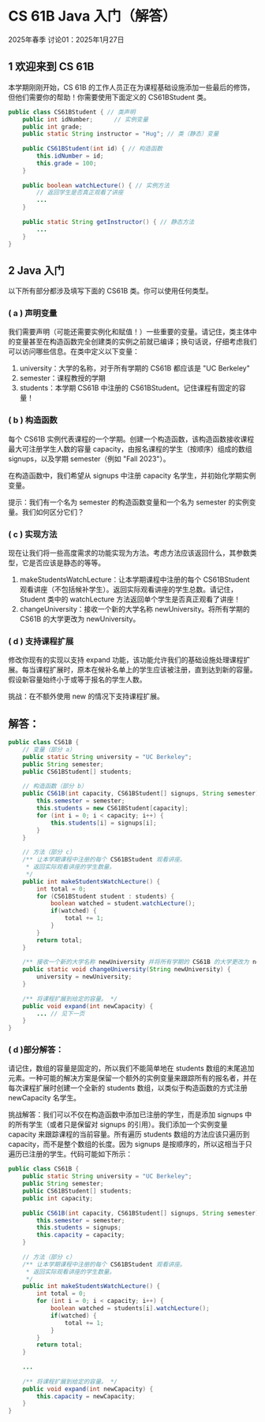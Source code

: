 # CS 61B Java 入门（解答）
2025年春季 讨论01：2025年1月27日

## 1 欢迎来到 CS 61B

本学期刚刚开始，CS 61B 的工作人员正在为课程基础设施添加一些最后的修饰，但他们需要你的帮助！你需要使用下面定义的 CS61BStudent 类。

```java
public class CS61BStudent { // 类声明
    public int idNumber;      // 实例变量
    public int grade;
    public static String instructor = "Hug"; // 类（静态）变量
    
    public CS61BStudent(int id) { // 构造函数
        this.idNumber = id;
        this.grade = 100;
    }
    
    public boolean watchLecture() { // 实例方法
        // 返回学生是否真正观看了讲座
        ...
    }
    
    public static String getInstructor() { // 静态方法
        ...
    }
}
```

## 2 Java 入门

以下所有部分都涉及填写下面的 CS61B 类。你可以使用任何类型。

### ( a ) 声明变量

我们需要声明（可能还需要实例化和赋值！）一些重要的变量。请记住，类主体中的变量甚至在构造函数完全创建类的实例之前就已编译；换句话说，仔细考虑我们可以访问哪些信息。在类中定义以下变量：

1. university：大学的名称，对于所有学期的 CS61B 都应该是 "UC Berkeley"
2. semester：课程教授的学期
3. students：本学期 CS61B 中注册的 CS61BStudent。记住课程有固定的容量！

### ( b ) 构造函数

每个 CS61B 实例代表课程的一个学期。创建一个构造函数，该构造函数接收课程最大可注册学生人数的容量 capacity，由报名课程的学生（按顺序）组成的数组 signups，以及学期 semester（例如 "Fall 2023"）。

在构造函数中，我们希望从 signups 中注册 capacity 名学生，并初始化学期实例变量。

提示：我们有一个名为 semester 的构造函数变量和一个名为 semester 的实例变量。我们如何区分它们？

### ( c ) 实现方法

现在让我们将一些高度需求的功能实现为方法。考虑方法应该返回什么，其参数类型，它是否应该是静态的等等。

1. makeStudentsWatchLecture：让本学期课程中注册的每个 CS61BStudent 观看讲座（不包括候补学生）。返回实际观看讲座的学生总数。请记住，Student 类中的 watchLecture 方法返回单个学生是否真正观看了讲座！
2. changeUniversity：接收一个新的大学名称 newUniversity。将所有学期的 CS61B 的大学更改为 newUniversity。

### ( d ) 支持课程扩展

修改你现有的实现以支持 expand 功能，该功能允许我们的基础设施处理课程扩展。每当课程扩展时，原本在候补名单上的学生应该被注册，直到达到新的容量。假设新容量始终小于或等于报名的学生人数。

挑战：在不额外使用 new 的情况下支持课程扩展。

## 解答：

```java
public class CS61B {
    // 变量（部分 a）
    public static String university = "UC Berkeley";
    public String semester;
    public CS61BStudent[] students;
    
    // 构造函数（部分 b）
    public CS61B(int capacity, CS61BStudent[] signups, String semester) {
        this.semester = semester;
        this.students = new CS61BStudent[capacity];
        for (int i = 0; i < capacity; i++) {
            this.students[i] = signups[i];
        }
    }
    
    // 方法（部分 c）
    /** 让本学期课程中注册的每个 CS61BStudent 观看讲座。
     * 返回实际观看讲座的学生数量。
     */
    public int makeStudentsWatchLecture() {
        int total = 0;
        for (CS61BStudent student : students) {
            boolean watched = student.watchLecture();
            if(watched) {
                total += 1;
            }
        }
        return total;
    }
    
    /** 接收一个新的大学名称 newUniversity 并将所有学期的 CS61B 的大学更改为 newUniversity。 */
    public static void changeUniversity(String newUniversity) {
        university = newUniversity;
    }
    
    /** 将课程扩展到给定的容量。 */
    public void expand(int newCapacity) {
        ... // 见下一页
    }
}
```

### ( d )部分解答：

请记住，数组的容量是固定的，所以我们不能简单地在 students 数组的末尾追加元素。一种可能的解决方案是保留一个额外的实例变量来跟踪所有的报名者，并在每次课程扩展时创建一个全新的 students 数组，以类似于构造函数的方式注册 newCapacity 名学生。

挑战解答：我们可以不仅在构造函数中添加已注册的学生，而是添加 signups 中的所有学生（或者只是保留对 signups 的引用）。我们添加一个实例变量 capacity 来跟踪课程的当前容量。所有遍历 students 数组的方法应该只遍历到 capacity，而不是整个数组的长度。因为 signups 是按顺序的，所以这相当于只遍历已注册的学生。代码可能如下所示：

```java
public class CS61B {
    public static String university = "UC Berkeley";
    public String semester;
    public CS61BStudent[] students;
    public int capacity;
    
    public CS61B(int capacity, CS61BStudent[] signups, String semester) {
        this.semester = semester;
        this.students = signups;
        this.capacity = capacity;
    }
    
    // 方法（部分 c）
    /** 让本学期课程中注册的每个 CS61BStudent 观看讲座。
     * 返回实际观看讲座的学生数量。
     */
    public int makeStudentsWatchLecture() {
        int total = 0;
        for (int i = 0; i < capacity; i++) {
            boolean watched = students[i].watchLecture();
            if(watched) {
                total += 1;
            }
        }
        return total;
    }
    
    ...
    
    /** 将课程扩展到给定的容量。 */
    public void expand(int newCapacity) {
        this.capacity = newCapacity;
    }
}
```
